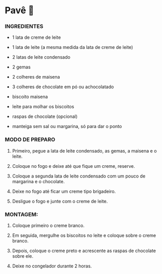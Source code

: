 # Pavê :pie:

### INGREDIENTES

 - 1 lata de creme de leite
 
 - 1 lata de leite (a mesma medida da lata de creme de leite)
 
 - 2 latas de leite condensado
 
 - 2 gemas
 
 - 2 colheres de maisena
 
 - 3 colheres de chocolate em pó ou achocolatado
 
 - biscoito maisena
 
 - leite para molhar os biscoitos
 
 - raspas de chocolate (opcional)
 
 - manteiga sem sal ou margarina, só para dar o ponto
 
### MODO DE PREPARO
 
1. Primeiro, pegue a lata de leite condensado, as gemas, a maisena e o leite.
 
2. Coloque no fogo e deixe até que fique um creme, reserve.

3. Coloque a segunda lata de leite condensado com um pouco de margarina e o chocolate.

4. Deixe no fogo até ficar um creme tipo brigadeiro.

5. Desligue o fogo e junte com o creme de leite.

### MONTAGEM:

1. Coloque primeiro o creme branco.

2. Em seguida, mergulhe os biscoitos no leite e coloque sobre o creme branco.

3. Depois, coloque o creme preto e acrescente as raspas de chocolate sobre ele.

4. Deixe no congelador durante 2 horas.